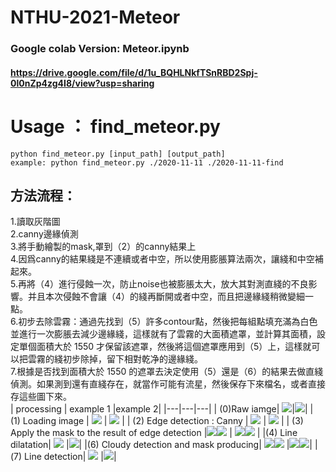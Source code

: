 # NTHU-2021-Meteor
### Google colab Version: Meteor.ipynb
#### https://drive.google.com/file/d/1u_BQHLNkfTSnRBD2Spj-0l0nZp4zg4I8/view?usp=sharing
# Usage ： find_meteor.py
    python find_meteor.py [input_path] [output_path]  
    example: python find_meteor.py ./2020-11-11 ./2020-11-11-find  

## 方法流程：  
1.讀取灰階圖  
2.canny邊緣偵測  
3.將手動繪製的mask,罩到（2）的canny結果上  
4.因爲canny的結果綫是不連續或者中空，所以使用膨脹算法兩次，讓綫和中空補起來。  
5.再將（4）進行侵蝕一次，防止noise也被膨脹太大，放大其對測直綫的不良影響。并且本次侵蝕不會讓（4）的綫再斷開或者中空，而且把邊緣綫稍微變細一點。  
6.初步去除雲霧：通過先找到（5）許多contour點，然後把每組點填充滿為白色並進行一次膨脹去減少邊緣綫，這樣就有了雲霧的大面積遮罩，並計算其面積，設定單個面積大於 1550 才保留該遮罩，然後將這個遮罩應用到（5）上，這樣就可以把雲霧的綫初步除掉，留下相對乾净的邊緣綫。  
7.根據是否找到面積大於 1550 的遮罩去決定使用（5）還是（6）的結果去做直綫偵測。如果測到還有直綫存在，就當作可能有流星，然後保存下來檔名，或者直接存這些圖下來。  
| processing  |  example 1 |example 2|
|---|---|---|
| (0)Raw iamge|  ![](https://i.imgur.com/Rganqfw.png)|![](https://i.imgur.com/8Yb2kSU.png)|
| (1) Loading image  |  ![](https://i.imgur.com/di9KnR2.png) |  ![](https://i.imgur.com/KtbXhrD.png) |
| (2) Edge detection : Canny |  ![](https://i.imgur.com/mS1lLdA.png) | ![](https://i.imgur.com/pobFtF1.png)  |
| (3) Apply the mask to the result of edge detection  |![](https://i.imgur.com/wWNwwql.png)![](https://i.imgur.com/tYwkhXm.png)  | ![](https://i.imgur.com/TD1lgmI.png)![](https://i.imgur.com/w7zdha8.png)  |
|(4) Line dilatation|  ![](https://i.imgur.com/17sEB8F.png) |![](https://i.imgur.com/EDxZmaH.png)|
|(6) Cloudy detection and mask producing|  ![](https://i.imgur.com/w9mI4hl.png)![](https://i.imgur.com/GHuT2oG.png)   |![](https://i.imgur.com/6MM1DbS.png)![](https://i.imgur.com/hJ2kZ1N.png)|
|(7) Line detection|  ![](https://i.imgur.com/qSOWlFi.png)  |![](https://i.imgur.com/HNgRMFk.png)|

